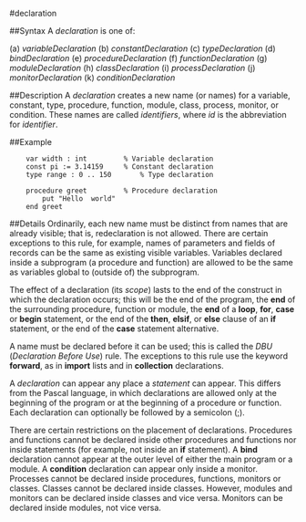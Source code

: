 
#declaration

##Syntax
A _declaration_ is one of:


(a) _variableDeclaration_
(b) _constantDeclaration_
(c) _typeDeclaration_
(d) _bindDeclaration_
(e) _procedureDeclaration_
(f) _functionDeclaration_
(g) _moduleDeclaration_
(h) _classDeclaration_
(i) _processDeclaration_
(j) _monitorDeclaration_
(k) _conditionDeclaration_



##Description
A _declaration_ creates a new name (or names) for a variable, constant, type, procedure, function, module, class, process, monitor, or condition. These names are called _identifiers_, where _id_ is the abbreviation for _identifier_.


##Example


        var width : int         % Variable declaration
        const pi := 3.14159     % Constant declaration
        type range : 0 .. 150       % Type declaration
        
        procedure greet         % Procedure declaration
            put "Hello  world"
        end greet
##Details
Ordinarily, each new name must be distinct from names that are already visible; that is, redeclaration is not allowed. There are certain exceptions to this rule, for example, names of parameters and fields of records can be the same as existing visible variables. Variables declared inside a subprogram (a procedure and function) are allowed to be the same as variables global to (outside of) the subprogram.

The effect of a declaration (its _scope_) lasts to the end of the construct in which the declaration occurs; this will be the end of the program, the **end** of the surrounding procedure, function or module, the **end** of a **loop**, **for**, **case** or **begin** statement, or the end of the **then**, **elsif**, or **else** clause of an **if** statement, or the end of the **case** statement alternative.

A name must be declared before it can be used; this is called the _DBU_ (_Declaration Before Use_) rule. The exceptions to this rule use the keyword **forward**, as in **import** lists and in **collection** declarations.

A _declaration_ can appear any place a _statement_ can appear. This differs from the Pascal language, in which declarations are allowed only at the beginning of the program or at the beginning of a procedure or function. Each declaration can optionally be followed by a semicolon (;).

There are certain restrictions on the placement of declarations. Procedures and functions cannot be declared inside other procedures and functions nor inside statements (for example, not inside an **if** statement). A **bind** declaration cannot appear at the outer level of either the main program or a module. A **condition** declaration can appear only inside a monitor. Processes cannot be declared inside procedures, functions, monitors or classes. Classes cannot be declared inside classes. However, modules and monitors can be declared inside classes and vice versa. Monitors can be declared inside modules, not vice versa.

